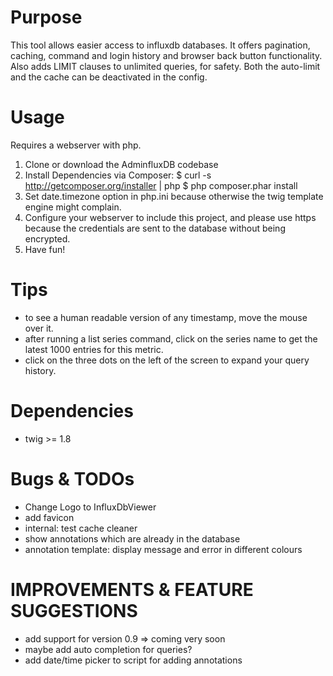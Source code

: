 # Purpose

This tool allows easier access to influxdb databases. It offers pagination, caching, command and login history and browser back button functionality. Also adds LIMIT clauses to unlimited queries, for safety. Both the auto-limit and the cache can be deactivated in the config.

# Usage

Requires a webserver with php.
1. Clone or download the AdminfluxDB codebase
2. Install Dependencies via Composer:
        $ curl -s http://getcomposer.org/installer | php
        $ php composer.phar install
3. Set date.timezone option in php.ini because otherwise the twig template engine might complain.
4. Configure your webserver to include this project, and please use https because the credentials are sent to the database without being encrypted.
5. Have fun!

# Tips
* to see a human readable version of any timestamp, move the mouse over it.
* after running a list series command, click on the series name to get the latest 1000 entries for this metric.
* click on the three dots on the left of the screen to expand your query history.

# Dependencies

* twig >= 1.8

# Bugs & TODOs

* Change Logo to InfluxDbViewer
* add favicon
* internal: test cache cleaner
* show annotations which are already in the database
* annotation template: display  message and error in different colours


# IMPROVEMENTS & FEATURE SUGGESTIONS
* add support for version 0.9 => coming very soon
* maybe add auto completion for queries?
* add date/time picker to script for adding annotations